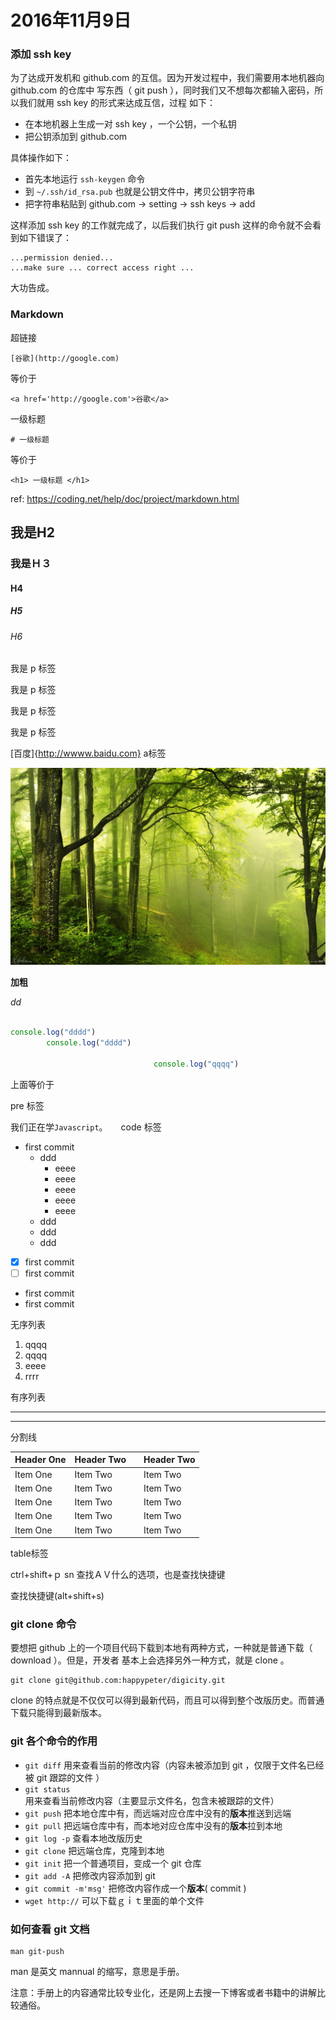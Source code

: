 # 2016年11月9日

### 添加 ssh key

为了达成开发机和 github.com 的互信。因为开发过程中，我们需要用本地机器向 github.com 的仓库中
写东西（ git push ），同时我们又不想每次都输入密码，所以我们就用 ssh key 的形式来达成互信，过程
如下：

- 在本地机器上生成一对 ssh key ，一个公钥，一个私钥
- 把公钥添加到 github.com

具体操作如下：

- 首先本地运行 `ssh-keygen` 命令
- 到 `~/.ssh/id_rsa.pub` 也就是公钥文件中，拷贝公钥字符串
- 把字符串粘贴到 github.com -> setting -> ssh keys -> add

这样添加 ssh key 的工作就完成了，以后我们执行 git push 这样的命令就不会看到如下错误了：

```
...permission denied...
...make sure ... correct access right ...
```

大功告成。


### Markdown

超链接

```
[谷歌](http://google.com)
```

等价于

```
<a href='http://google.com'>谷歌</a>
```

一级标题

```
# 一级标题
```

等价于

```
<h1> 一级标题 </h1>
```



ref: https://coding.net/help/doc/project/markdown.html


## 我是H2

### 我是Ｈ３

#### H4

##### H5

###### H6

我是 p 标签

我是 p 标签

我是 p 标签

我是 p 标签


[百度]{http://wwww.baidu.com} a标签

![图片](./img/123.jpg)

**加粗**

*dd*

```js

console.log("dddd")
        console.log("dddd")

                                console.log("qqqq")
```

上面等价于

pre 标签

我们正在学`Javascript`。　　code 标签


- first commit
  - ddd
    - eeee
    - eeee
    - eeee
    - eeee
    - eeee
  - ddd
  - ddd
  - ddd
- [x] first commit
- [ ] first commit
- first commit
- first commit



无序列表



1. qqqq
2. qqqq
3. eeee
4. rrrr



有序列表

 ---
 ***


分割线

| Header One     | Header Two     |　Header Two     |
| :------------- | :------------- | :---------------|
| Item One       | Item Two       |　Item Two       |
| Item One       | Item Two       |　Item Two       |
| Item One       | Item Two       |　Item Two       |
| Item One       | Item Two       |　Item Two       |
| Item One       | Item Two       |　Item Two       |


table标签

ctrl+shift+ｐ
sn
查找ＡＶ什么的选项，也是查找快捷键


查找快捷键(alt+shift+s)

### git clone 命令


要想把 github 上的一个项目代码下载到本地有两种方式，一种就是普通下载（ download ）。但是，开发者
基本上会选择另外一种方式，就是 clone 。

```
git clone git@github.com:happypeter/digicity.git
```

clone 的特点就是不仅仅可以得到最新代码，而且可以得到整个改版历史。而普通下载只能得到最新版本。


### git 各个命令的作用


- `git diff` 用来查看当前的修改内容（内容未被添加到 git ，仅限于文件名已经被 git 跟踪的文件 ）
- `git status` 用来查看当前修改内容（主要显示文件名，包含未被跟踪的文件）
- `git push` 把本地仓库中有，而远端对应仓库中没有的**版本**推送到远端
- `git pull` 把远端仓库中有，而本地对应仓库中没有的**版本**拉到本地
- `git log -p` 查看本地改版历史
- `git clone` 把远端仓库，克隆到本地
- `git init` 把一个普通项目，变成一个 git 仓库
- `git add -A` 把修改内容添加到 git
- `git commit -m'msg'` 把修改内容作成一个**版本**( commit )
- `wget http://` 可以下载ｇｉｔ里面的单个文件



### 如何查看 git 文档

```
man git-push
```

man 是英文 mannual 的缩写，意思是手册。

注意：手册上的内容通常比较专业化，还是网上去搜一下博客或者书籍中的讲解比较通俗。
